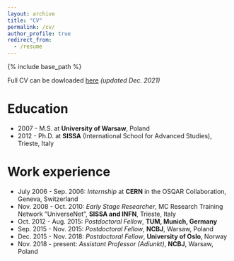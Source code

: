 ```yaml
---
layout: archive
title: "CV"
permalink: /cv/
author_profile: true
redirect_from:
  - /resume
---
```


{% include base_path %}

Full CV can be dowloaded [here](http://ahryczuk.github.io/files/CV.pdf) _(updated Dec. 2021)_

Education
======
* 2007 - M.S. at **University of Warsaw**, Poland
* 2012 - Ph.D. at **SISSA** (International School for Advanced Studies), Trieste, Italy


Work experience
======
* July 2006 - Sep. 2006: _Internship_ at **CERN** in the OSQAR Collaboration, Geneva, Switzerland
* Nov. 2008 - Oct. 2010: _Early Stage Researcher_, MC Research Training Network ”UniverseNet”, **SISSA and INFN**, Trieste, Italy
* Oct. 2012 - Aug. 2015: _Postdoctoral Fellow_, **TUM, Munich, Germany**
* Sep. 2015 - Nov. 2015: _Postdoctoral Fellow_, **NCBJ**, Warsaw, Poland
* Dec. 2015 - Nov. 2018: _Postdoctoral Fellow_, **University of Oslo**, Norway
* Nov. 2018 - present: _Assistant Professor (Adiunkt)_, **NCBJ**, Warsaw, Poland
